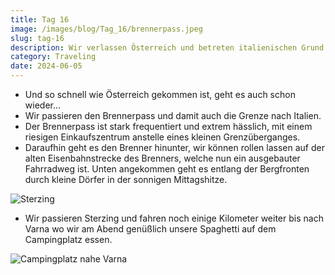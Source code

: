 ```yaml
---
title: Tag 16
image: /images/blog/Tag_16/brennerpass.jpeg
slug: tag-16
description: Wir verlassen Österreich und betreten italienischen Grund! Rollen lassen auf der alten Eisenbahnstrecke des Brenners!
category: Traveling
date: 2024-06-05
---
```


- Und so schnell wie Österreich gekommen ist, geht es auch schon wieder...
- Wir passieren den Brennerpass und damit auch die Grenze nach Italien.
- Der Brennerpass ist stark frequentiert und extrem hässlich, mit einem riesigen Einkaufszentrum anstelle eines kleinen Grenzüberganges.
- Daraufhin geht es den Brenner hinunter, wir können rollen lassen auf der alten Eisenbahnstrecke des Brenners, welche nun ein ausgebauter Fahrradweg ist. Unten angekommen geht es entlang der Bergfronten durch kleine Dörfer in der sonnigen Mittagshitze.

![Sterzing](/images/blog/Tag_16/sterzing.jpg)

- Wir passieren Sterzing und fahren noch einige Kilometer weiter bis nach Varna wo wir am Abend genüßlich unsere Spaghetti auf dem Campingplatz essen.

![Campingplatz nahe Varna](/images/blog/Tag_16/varna.jpg)